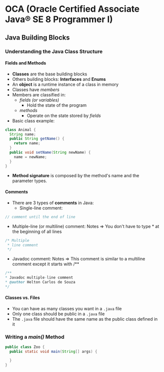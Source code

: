 # OCA (Oracle Certified Associate Java® SE 8 Programmer I)

## Java Building Blocks

### Understanding the Java Class Structure

#### Fields and Methods

- **Classes** are the base building blocks
- Others building blocks: **Interfaces** and **Enums**
- An **object** is a runtime instance of a class in memory
- Classes have *members*
- Members are classified in:
  - *fields (or variables)*
    - Hold the state of the program
  - *methods*
    - Operate on the state stored by *fields*
- Basic class example:

```java
class Animal {
  String name;
  public String getName() {
    return name;
  }
  public void setName(String newName) {
    name = newName;
  }
}
```

- **Method signature** is composed by the method's name and the parameter types.

#### Comments

- There are 3 types of **comments** in Java:
  - Single-line comment:
```java
// comment until the end of line
```
  - Multiple-line (or multiline) comment: Notes => You don't have to type * at the beginning of all lines
```java
/* Multiple
 * line comment
 */
```
  - Javadoc comment: Notes => This comment is similar to a multiline comment except it starts with /**
```java
/**
* Javadoc multiple-line comment
* @author Helton Carlos de Souza
*/
```

#### Classes vs. Files

- You can have as many classes you want in a `.java` file
- Only one class should be public in a `.java` file
- The `.java` file should have the same name as the public class defined in it

### Writing a *main()* Method

```java
public class Zoo {
  public static void main(String[] args) {

  }
}
```